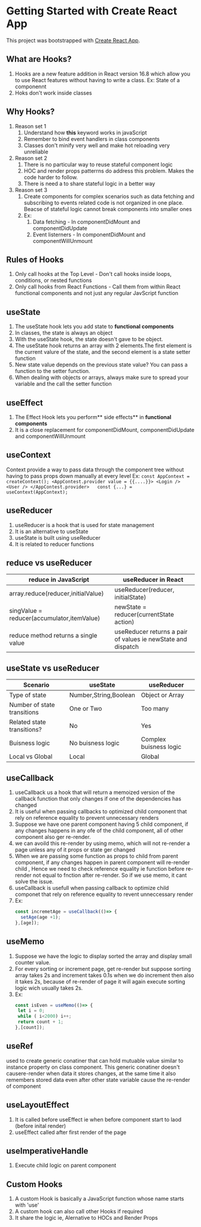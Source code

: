 # Getting Started with Create React App

This project was bootstrapped with [Create React App](https://github.com/facebook/create-react-app).

## What are Hooks?
 1. Hooks are a new feature addition in React version 16.8 which allow you to use React features without having to write a class.
 Ex: State of a componennt
 2. Hoks don't work inside classes

## Why Hooks?
 1. Reason set 1
    1. Understand how  **this** keyword works in javaScript
    2. Remember to bind event handlers in class components
    3. Classes don't minify very well and make hot reloading very unreliable
 2. Reason set 2
    1. There is no particular way to reuse stateful component logic
    2. HOC and render props patterrns do address this problem. Makes the code harder to follow.
    3. There is need a to share stateful logic in a better way
3. Reason set 3
    1. Create components for complex scenarios such as data fetching and subscribing to events related code is not organized in one place. Beacse of stateful logic cannot break components into smaller ones
    2. Ex:
        1. Data fetching - In componentDidMount and componentDidUpdate
        2. Event listerners - In componentDidMount and componentWillUnmount

## Rules of Hooks
 1. Only call hooks at the Top Level - Don't call hooks inside loops, conditions, or nested functions
 2. Only call hooks from React Functions - Call them from within React functional components and not just any regular JavScript function

## useState
 1. The useState hook lets you add state to **functional components**
 2. In classes, the state is always an object
 3. With the useState hook, the state doesn't gave to be object.
 4. The useState hook returns an array with 2 elements.The first element is the current valure of the state, and the second element is a state setter function
 5. New state value depends on the previous state value? You can pass a function to the setter function.
 6. When dealing with objects or arrays, always make sure to spread your variable and the call the setter function

## useEffect
 1. The Effect Hook lets you perform** side effects** in **functional components**
 2. It is a close replacement for componentDidMount, componentDidUpdate and componentWillUnmount

## useContext
 Context provide a way to pass data through the component tree without having to pass props down manually at every level
 Ex:
     ```
     const AppContext = createContext();
     <AppContest.provider value = {{....}}>
       <Login /> <User />
     </AppContest.provider>  
     const {...} = useContext(AppContext);
     ```

## useReducer
  1. useReducer is a hook that is used for state management
  2. It is an alternative to useState
  3. useState is built using useReducer
  4. It is related to reducer functions

## reduce vs useReducer
 reduce in JavaScript | useReducer in React
 ------- | -------
 array.reduce(reducer,initialValue) | useReducer(reducer, initialState)
 singValue = reducer(accumulator,itemValue) | newState = reducer(currentState action)
 reduce method returns a single value | useReducer returns a pair of values ie newState and dispatch

## useState vs useReducer
Scenario | useState | useReducer
---------|----------|---------
 Type of state| Number,String,Boolean | Object or Array
 Number of state transitions | One or Two | Too many
 Related state transitions? | No | Yes
 Buisness logic | No buisness logic | Complex buisness logic
 Local vs Global | Local | Global

## useCallback
 1. useCallback us a hook that will return a memoized version of the callback function that only changes if one of the dependencies has changed
 2. It is useful when passing callbacks to optimized child component that rely on reference equality to prevent unnecessary renders
 3. Suppose we have one parent component having 5 child component, if any changes happens in any ofe of the child component, all of other component also ger re-render.
 4. we can avoild this re-render by using memo, which will not re-render a page unless any of it props or state ger changed
 5. When we are passing some function as props to child from parent component, if any changes happen in parent component will re-render child , Hence we need to check reference equality ie function before re-render not equal to fnction after re-render. So if we use memo, it cant solve the issue.
 6. useCallback is usefull when passing callback to optimize child componet that rely on reference equality to revent unneccessary render
 7. Ex:
     ```javascript
     const incremetAge = useCallback(()=> {
       setAge(age +1);
     },[age]);
     ``` 

## useMemo
 1. Suppose we have the logic to display sorted the array and display small counter value.
 2. For every sorting or increment page, get re-render but suppose sorting array takes 2s and increment takes 0.1s when we do increment then also it takes 2s, because of re-render of page it will again execute sorting logic wich usually takes 2s.
 3. Ex:
     ```javascript
     const isEven = useMemo(()=> {
      let i = 0;
      while ( i<2000) i++;
      return count + 1;
     },[count]);
     ```  

## useRef
 used to create generic conatiner that can hold mutuable value similar to instance property on class component. This generic conatiner doesn't causere-render when data it stores changes, at the same time it also remembers stored data even after other state variable cause the re-render of component

## useLayoutEffect
 1. It is called before useEffect ie when before component start to laod (before inital render)
 2. useEffect called after first render of the page
 
## useImperativeHandle
 1. Execute child logic on parent component
 
## Custom Hooks
 1. A custom Hook is basically a JavaScript function whose name starts with 'use'
 2. A custom hook can also call other Hooks if required
 3. It share the logic ie, Alernative to HOCs and Render Props
 

